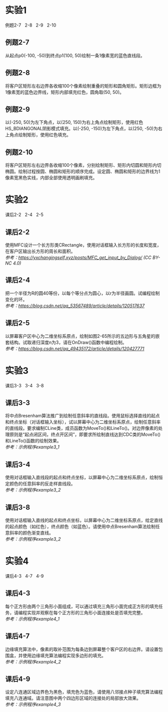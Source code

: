 # 实验1
例题2-7 &nbsp; 2-8 &nbsp; 2-9 &nbsp; 2-10

## 例题2-7  
从起点p0(-100, -50)到终点p1(100, 50)绘制一条1像素宽的蓝色直线段。  
## 例题2-8  
将客户区矩形左右边界各收缩100个像素绘制重叠的矩形和圆角矩形。矩形边框为1像素宽的蓝色边界线，矩形内部填充红色，圆角取(50, 50)。  
## 例题2-9  
以(-250, 50)为左下角点，以(250, 150)为右上角点绘制矩形，使用红色HS_BDIANGONAL阴影模式填充。以(-250, -150)为左下角点，以(250, -50)为右上角点绘制矩形，使用红色填充。  
## 例题2-10  
将客户区矩形左右边界各收缩100个像素，分别绘制矩形、矩形内切圆和矩形内切椭圆。绘制过程按圆、椭圆和矩形的顺序完成。设定圆、椭圆和矩形的边界线为1像素宽黑色实线，内部全部使用透明画刷填充。

# 实验2
课后2-2 &nbsp; 2-4 &nbsp; 2-5

## 课后2-2
使用MFC设计一个长方形类CRectangle，使用对话框输入长方形的长度和宽度，在客户区输出长方形的周长和面积。  
_参考：https://yxchangingself.xyz/posts/MFC_get_input_by_Dialog/ (CC BY-NC 4.0)_

## 课后2-4
把一个半径为R的圆40等份，以每个等分点为圆心，以r为半径画圆。试编程绘制变化的环。  
_参考：https://blog.csdn.net/qq_53567489/article/details/120517637_

## 课后2-5
以屏幕客户区中心为二维坐标系原点，绘制如图2-65所示的五边形与五角星的嵌套结构。试取递归深度n为3，请在OnDraw()函数中编程绘制。  
_参考：https://blog.csdn.net/qq_49435172/article/details/120427771_

# 实验3
课后3-3 &nbsp; 3-4 &nbsp; 3-8

## 课后3-3
将中点Bresenham算法推广到绘制任意斜率的直线段。使用鼠标选择直线的起点和终点坐标（对话框输入坐标），试以屏幕中心为二维坐标系原点，绘制任意斜率的直线段。要求编制CLine类，成员函数为MoveTo()和LineTo()。对边界像素的处理原则是“起点闭区间，终点开区间”，即要求所绘制直线达到CDC类的MoveTo()和LineTo()函数的绘制效果。  
_参考：示例程序example3_1_

## 课后3-4
使用对话框输入直线段的起点和终点坐标，以屏幕中心为二维坐标系原点，绘制恒定颜色的任意斜率的反走样直线段。  
_参考：示例程序example3_2_

## 课后3-8
使用对话框输入直线的起点和终点坐标，以屏幕中心为二维坐标系原点，给定直线的起点颜色（如红色），终点颜色（如蓝色）。请使用中点Bresenham算法绘制任意斜率的颜色渐变直线。  
_参考：示例程序example3_2_

# 实验4
课后4-3 &nbsp; 4-7 &nbsp; 4-9

## 课后4-3
每个正方形由两个三角形小面组成，可以通过填充三角形小面完成正方形的填充任务，请编程实现并观察在每个正方形的三角形小面连接处是否填充完整。  
_参考：示例程序example4_1_

## 课后4-7
边缘填充算法中，像素的取补范围为每条边到屏幕整个客户区的右边界。请设置包围盒，并使用边缘填充算法编程实现多边形的填充。  
_参考：示例程序example4_2_

## 课后4-9
设定八连通区域边界色为黑色，填充色为蓝色，请使用八邻接点种子填充算法编程填充八连通域。请注意图中两个四边形区域的连接处的局部放大效果。  
_参考：示例程序example4_3_
